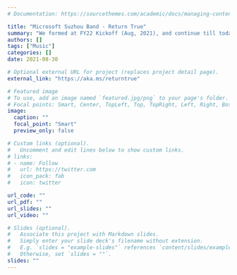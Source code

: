 ```yaml
---
# Documentation: https://sourcethemes.com/academic/docs/managing-content/

title: "Microsoft Suzhou Band - Return True"
summary: "We formed at FY22 Kickoff (Aug, 2021), and continue till today."
authors: []
tags: ["Music"]
categories: []
date: 2021-08-30

# Optional external URL for project (replaces project detail page).
external_link: "https://aka.ms/returntrue"

# Featured image
# To use, add an image named `featured.jpg/png` to your page's folder.
# Focal points: Smart, Center, TopLeft, Top, TopRight, Left, Right, BottomLeft, Bottom, BottomRight.
image:
  caption: ""
  focal_point: "Smart"
  preview_only: false

# Custom links (optional).
#   Uncomment and edit lines below to show custom links.
# links:
# - name: Follow
#   url: https://twitter.com
#   icon_pack: fab
#   icon: twitter

url_code: ""
url_pdf: ""
url_slides: ""
url_video: ""

# Slides (optional).
#   Associate this project with Markdown slides.
#   Simply enter your slide deck's filename without extension.
#   E.g. `slides = "example-slides"` references `content/slides/example-slides.md`.
#   Otherwise, set `slides = ""`.
slides: ""
---
```

